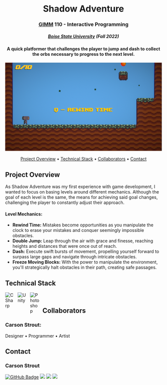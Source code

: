 <h1 align="center">
<br>
Shadow Adventure
</h1>

<h3 align="center"><a href="https://www.boisestate.edu/gimm/">GIMM</a> 110 - Interactive Programming </h3>
<h5 align="center"><a href="https://www.boisestate.edu/">Boise State University</a> (Fall 2022) </h5>

<h4 align="center">A quick platformer that challenges the player to jump and dash to collect the orbs necessary to progress to the next level.</h4>

![screenshot](img/ShadowAdventure.PNG "Shadow Adventure")

<p align="center">
  <a href="#project-overview">Project Overview</a> •
  <a href="#technical-stack">Technical Stack</a> •
  <a href="#collaborators">Collaborators</a> •
  <a href="#contact">Contact</a>
</p>

## Project Overview

As Shadow Adventure was my first experience with game development, I wanted to focus on basing levels around different mechanics. Although the goal of each level is the same, the means for achieving said goal changes, challenging the player to constantly adjust their approach.

#### Level Mechanics:

* <strong>Rewind Time:</strong> Mistakes become opportunities as you manipulate the clock to erase your mistakes and conquer seemingly impossible obstacles.
* <strong>Double Jump:</strong> Leap through the air with grace and finesse, reaching heights and distances that were once out of reach.
* <strong>Dash:</strong> Execute swift bursts of movement, propelling yourself forward to surpass large gaps and navigate through intricate obstacles.
* <strong>Freeze Moving Blocks:</strong> With the power to manipulate the environment, you'll strategically halt obstacles in their path, creating safe passages.

## Technical Stack

<img align="left" alt="CSharp" width="30px" style="padding-right:10px;" src="https://cdn.jsdelivr.net/gh/devicons/devicon/icons/csharp/csharp-original.svg" />
<img align="left" alt="Unity" width="30px" style="padding-right:10px;" src="https://cdn.jsdelivr.net/gh/devicons/devicon/icons/unity/unity-original.svg" />
<img align="left" alt="Photoshop" width="30px" style="padding-right:10px;" src="https://cdn.jsdelivr.net/gh/devicons/devicon/icons/photoshop/photoshop-plain.svg" />

<br />

## Collaborators

<h3>Carson Strout:</h3>
<p>Designer • Programmer • Artist</p>

## Contact

<h3>Carson Strout</h3>

[![GitHub Badge](https://img.shields.io/badge/GitHub-100000?style=for-the-badge&logo=github&logoColor=white)](https://github.com/CarsonStrout)
<a href="mailto:carson.strout42@gmail.com"><img src="https://img.shields.io/badge/Gmail-D14836?style=for-the-badge&logo=gmail&logoColor=white"></a> <a href="https://www.linkedin.com/in/carson-strout-45a681187/"><img src="https://img.shields.io/badge/LinkedIn-0077B5?style=for-the-badge&logo=linkedin&logoColor=white"></a>
 <a href="https://carsonstrout.github.io/"><img src="https://img.shields.io/badge/portfolio-0A0A0A?style=for-the-badge&logo=dev.to&logoColor=white"></a>
